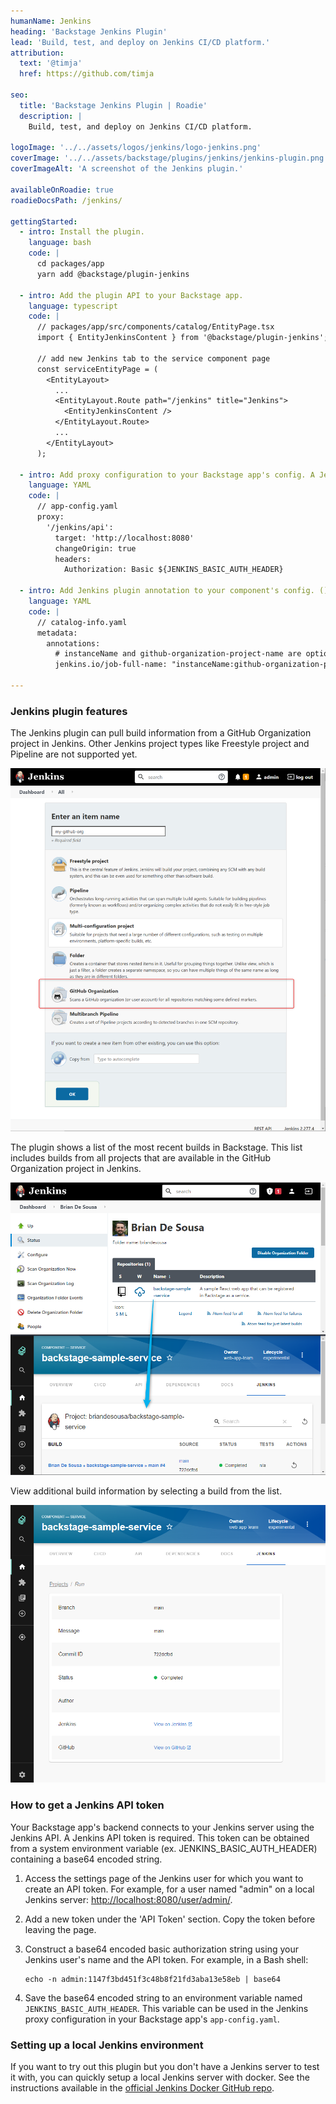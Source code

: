 ```yaml
---
humanName: Jenkins
heading: 'Backstage Jenkins Plugin'
lead: 'Build, test, and deploy on Jenkins CI/CD platform.'
attribution:
  text: '@timja'
  href: https://github.com/timja

seo:
  title: 'Backstage Jenkins Plugin | Roadie'
  description: |
    Build, test, and deploy on Jenkins CI/CD platform.

logoImage: '../../assets/logos/jenkins/logo-jenkins.png'
coverImage: '../../assets/backstage/plugins/jenkins/jenkins-plugin.png'
coverImageAlt: 'A screenshot of the Jenkins plugin.'

availableOnRoadie: true
roadieDocsPath: /jenkins/

gettingStarted:
  - intro: Install the plugin.
    language: bash
    code: |
      cd packages/app
      yarn add @backstage/plugin-jenkins

  - intro: Add the plugin API to your Backstage app.
    language: typescript
    code: |
      // packages/app/src/components/catalog/EntityPage.tsx
      import { EntityJenkinsContent } from '@backstage/plugin-jenkins';

      // add new Jenkins tab to the service component page
      const serviceEntityPage = (
        <EntityLayout>
          ...
          <EntityLayout.Route path="/jenkins" title="Jenkins">
            <EntityJenkinsContent />
          </EntityLayout.Route>
          ...
        </EntityLayout>
      );

  - intro: Add proxy configuration to your Backstage app's config. A Jenkins API token is required. See [how to get a Jenkins API token](#how-to-get-a-jenkins-api-token) below.
    language: YAML
    code: |
      // app-config.yaml
      proxy:
        '/jenkins/api':
          target: 'http://localhost:8080'
          changeOrigin: true
          headers:
            Authorization: Basic ${JENKINS_BASIC_AUTH_HEADER}
      
  - intro: Add Jenkins plugin annotation to your component's config. ()
    language: YAML
    code: |
      // catalog-info.yaml
      metadata:
        annotations:
          # instanceName and github-organization-project-name are optional. The value is a string and should be enclosed in double quotes ""
          jenkins.io/job-full-name: "instanceName:github-organization-project-name/job-name"

---
```


### Jenkins plugin features

The Jenkins plugin can pull build information from a GitHub Organization project in Jenkins. Other Jenkins project types like Freestyle project and Pipeline are not supported yet.

![Jenkins menu to create new items](../../assets/backstage/plugins/jenkins/jenkins-new-item-options.png)

The plugin shows a list of the most recent builds in Backstage. This list includes builds from all projects that are available in the GitHub Organization project in Jenkins.

![Jenkins and Backstage side-by-side](../../assets/backstage/plugins/jenkins/jenkins-and-backstage-side-by-side.png)

View additional build information by selecting a build from the list.

![Backstage Jenkins job details](../../assets/backstage/plugins/jenkins/backstage-jenkins-job-details.png)

### How to get a Jenkins API token

Your Backstage app's backend connects to your Jenkins server using the Jenkins API. A Jenkins API token is required. This token can be obtained from a system environment variable (ex. JENKINS_BASIC_AUTH_HEADER) containing a base64 encoded string.

1. Access the settings page of the Jenkins user for which you want to create an API token. For example, for a user named "admin" on a local Jenkins server: [http://localhost:8080/user/admin/](http://localhost:8080/user/admin/).
2. Add a new token under the 'API Token' section. Copy the token before leaving the page.
3. Construct a base64 encoded basic authorization string using your Jenkins user's name and the API token. For example, in a Bash shell:

    ```
    echo -n admin:1147f3bd451f3c48b8f21fd3aba13e58eb | base64
    ``` 

4. Save the base64 encoded string to an environment variable named `JENKINS_BASIC_AUTH_HEADER`. This variable can be used in the Jenkins proxy configuration in your Backstage app's `app-config.yaml`.


### Setting up a local Jenkins environment

If you want to try out this plugin but you don't have a Jenkins server to test it with, you can quickly setup a local Jenkins server with docker. See the instructions available in the [official Jenkins Docker GitHub repo](https://github.com/jenkinsci/docker/blob/master/README.md).


